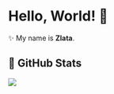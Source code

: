 # Hello, World! 👋

✨ My name is **Zlata**. 

## 📌 GitHub Stats

<p float="center">
  <img src ="https://github-readme-streak-stats.herokuapp.com?user=zlata96&theme=dark&hide_border=true&background=#000000">
</p>

